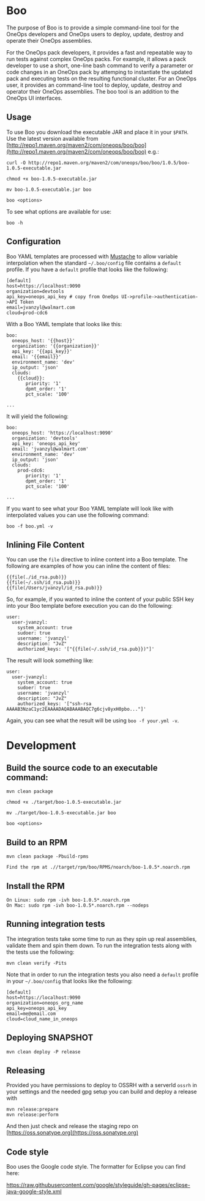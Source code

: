 # Boo

The purpose of Boo is to provide a simple command-line tool for the OneOps developers and OneOps users to deploy,
update, destroy and operate their OneOps assemblies.

For the OneOps pack developers, it provides a fast and repeatable way to run tests against complex OneOps packs. For
example, it allows a pack developer to use a short, one-line bash command to verify a parameter or code changes in an
OneOps pack by attemping to instantiate the updated pack and executing tests on the resulting functional cluster. For an
OneOps user, it provides an command-line tool to deploy, update, destroy and operator their OneOps assemblies. The boo
tool is an addition to the OneOps UI interfaces.

## Usage

To use Boo you download the executable JAR and place it in your `$PATH`. Use the latest version available from
[http://repo1.maven.org/maven2/com/oneops/boo/boo](http://repo1.maven.org/maven2/com/oneops/boo/boo) e.g.:

```
curl -O http://repo1.maven.org/maven2/com/oneops/boo/boo/1.0.5/boo-1.0.5-executable.jar

chmod +x boo-1.0.5-executable.jar

mv boo-1.0.5-executable.jar boo

boo <options>
```

To see what options are available for use:

```
boo -h
```

## Configuration

Boo YAML templates are processed with [Mustache][1] to allow variable interpolation when the standard `~/.boo/config` file
contains a `default` profile. If you have a `default` profile that looks like the following:

```
[default]
host=https://localhost:9090
organization=devtools
api_key=oneops_api_key # copy from OneOps UI->profile->authentication->API Token
email=jvanzyl@walmart.com
cloud=prod-cdc6
```

With a Boo YAML template that looks like this:

```
boo:
  oneops_host: '{{host}}'
  organization: '{{organization}}'
  api_key: '{{api_key}}'
  email: '{{email}}'
  environment_name: 'dev'
  ip_output: 'json'
  clouds:
    {{cloud}}:
       priority: '1'
       dpmt_order: '1'
       pct_scale: '100'

...
```

It will yield the following:

```
boo:
  oneops_host: 'https://localhost:9090'
  organization: 'devtools'
  api_key: 'oneops_api_key'
  email: 'jvanzyl@walmart.com'
  environment_name: 'dev'
  ip_output: 'json'
  clouds:
    prod-cdc6:
       priority: '1'
       dpmt_order: '1'
       pct_scale: '100'

...
```
If you want to see what your Boo YAML template will look like with interpolated values you can use the following command:

```
boo -f boo.yml -v
```

## Inlining File Content

You can use the `file` directive to inline content into a Boo template. The following are examples of how you can inline
the content of files:

```
{{file(./id_rsa.pub)}}
{{file(~/.ssh/id_rsa.pub)}}
{{file(/Users/jvanzyl/id_rsa.pub)}}
```

So, for example, if you wanted to inline the content of your public SSH key into your Boo template before execution you
can do the following:

```
user:
  user-jvanzyl:
    system_account: true
    sudoer: true
    username: 'jvanzyl'
    description: "JvZ"
    authorized_keys: '["{{file(~/.ssh/id_rsa.pub}})"]'
```

The result will look something like:

```
user:
  user-jvanzyl:
    system_account: true
    sudoer: true
    username: 'jvanzyl'
    description: "JvZ"
    authorized_keys: '["ssh-rsa AAAAB3NzaC1yc2EAAAADAQABAAABAQC7g6cjv8yxH0pbo..."]'
```

Again, you can see what the result will be using `boo -f your.yml -v`.

# Development

## Build the source code to an executable command:

```
mvn clean package

chmod +x ./target/boo-1.0.5-executable.jar

mv ./target/boo-1.0.5-executable.jar boo

boo <options>
```

## Build to an RPM

```
mvn clean package -Pbuild-rpms

Find the rpm at .//target/rpm/boo/RPMS/noarch/boo-1.0.5*.noarch.rpm
```

## Install the RPM

```
On Linux: sudo rpm -ivh boo-1.0.5*.noarch.rpm
On Mac: sudo rpm -ivh boo-1.0.5*.noarch.rpm --nodeps
```

## Running integration tests

The integration tests take some time to run as they spin up real assemblies, validate them and spin them down. To run the integration tests along with the tests use the following:

```
mvn clean verify -Pits
```

Note that in order to run the integration tests you also need a `default` profile in your `~/.boo/config` that looks like the following:

```
[default]
host=https://localhost:9090
organization=oneops_org_name
api_key=oneops_api_key
email=me@email.com
cloud=cloud_name_in_oneops
```

## Deploying SNAPSHOT

```
mvn clean deploy -P release
```

## Releasing

Provided you have permissions to deploy to OSSRH with a serverId `ossrh` in your settings and the needed gpg setup you
can build and deploy a release with

```
mvn release:prepare
mvn release:perform
```

And then just check and release the staging repo on [https://oss.sonatype.org](https://oss.sonatype.org)


## Code style

Boo uses the Google code style. The formatter for Eclipse you can find here:

https://raw.githubusercontent.com/google/styleguide/gh-pages/eclipse-java-google-style.xml


[1]: https://github.com/spullara/mustache.java
